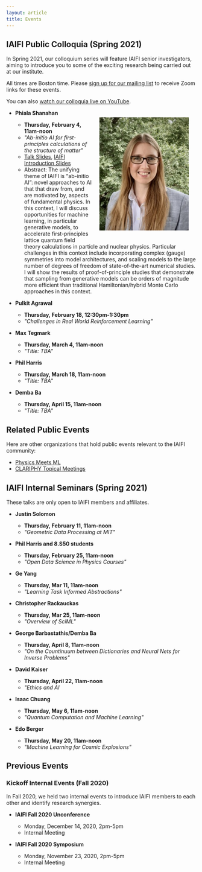 ```yaml
---
layout: article
title: Events
---
```


## IAIFI Public Colloquia (Spring 2021)

In Spring 2021, our colloquium series will feature IAIFI senior investigators, aiming to introduce you to some of the exciting research being carried out at our institute.

All times are Boston time.  Please [sign up for our mailing list](http://mailman.mit.edu/mailman/listinfo/iaifi-news) to receive Zoom links for these events.

You can also [watch our colloquia live on YouTube](https://www.youtube.com/channel/UCueoFcGm_15kSB-wDd4CBZA). 

  * **Phiala Shanahan** <img class="image" src="images/small-photo-phiala-shanahan.jpg" align="right" hspace="20" vspace="20"/>
    * **Thursday, February 4, 11am-noon** 
    * *"Ab-initio AI for first-principles calculations of the structure of matter"*
    * [Talk Slides](talks/2021_02_04_IAIFI_Colloquium_Shanahan.pdf), [IAIFI Introduction Slides](talks/2021_02_04_IAIFI_Colloquium_Intro_Thaler.pdf)
    * Abstract:  The unifying theme of IAIFI is “ab-initio AI”: novel approaches to AI that that draw from, and are motivated by, aspects of fundamental physics. In this context, I will discuss opportunities for machine learning, in particular generative models, to accelerate first-principles lattice quantum field theory calculations in particle and nuclear physics. Particular challenges in this context include incorporating complex (gauge) symmetries into model architectures, and scaling models to the large number of degrees of freedom of state-of-the-art numerical studies. I will show the results of proof-of-principle studies that demonstrate that sampling from generative models can be orders of magnitude more efficient than traditional Hamiltonian/hybrid Monte Carlo approaches in this context.

  * **Pulkit Agrawal**
    * **Thursday, February 18, 12:30pm-1:30pm**
    * *"Challenges in Real World Reinforcement Learning"*


  * **Max Tegmark**
    * **Thursday, March 4, 11am-noon**
    * *"Title: TBA"*


  * **Phil Harris**
    * **Thursday, March 18, 11am-noon**
    * *"Title: TBA"*


  * **Demba Ba**
    * **Thursday, April 15, 11am-noon**
    * *"Title: TBA"*

## Related Public Events

Here are other organizations that hold public events relevant to the IAIFI community:

  * [Physics Meets ML](http://www.physicsmeetsml.org/)
  * [CLARIPHY Topical Meetings](https://clariphy.org/topical.html)


## IAIFI Internal Seminars (Spring 2021)

These talks are only open to IAIFI members and affiliates.

  * **Justin Solomon**
    * **Thursday, February 11, 11am-noon**
    * *"Geometric Data Processing at MIT"*

  * **Phil Harris and 8.S50 students**
    * **Thursday, February 25, 11am-noon**
    * *"Open Data Science in Physics Courses"*

  * **Ge Yang**
    * **Thursday, Mar 11, 11am-noon**
    * *"Learning Task Informed Abstractions"*

  * **Christopher Rackauckas**
    * **Thursday, Mar 25, 11am-noon**
    * *"Overview of SciML"*
    
  * **George Barbastathis/Demba Ba**
    * **Thursday, April 8, 11am-noon**
    * *"On the Countinuum between Dictionaries and Neural Nets for Inverse Problems"*
    
  * **David Kaiser**
    * **Thursday, April 22, 11am-noon**
    * *"Ethics and AI*
        
  * **Isaac Chuang**
    * **Thursday, May 6, 11am-noon**
    * *"Quantum Computation and Machine Learning"*
        
  * **Edo Berger**
    * **Thursday, May 20, 11am-noon**
    * *"Machine Learning for Cosmic Explosions"*


## Previous Events

### Kickoff Internal Events (Fall 2020)

In Fall 2020, we held two internal events to introduce IAIFI members to each other and identify research synergies.

  * **IAIFI Fall 2020 Unconference**
    * Monday, December 14, 2020, 2pm-5pm
    * Internal Meeting 

  * **IAIFI Fall 2020 Symposium**
    * Monday, November 23, 2020, 2pm-5pm
    * Internal Meeting 

